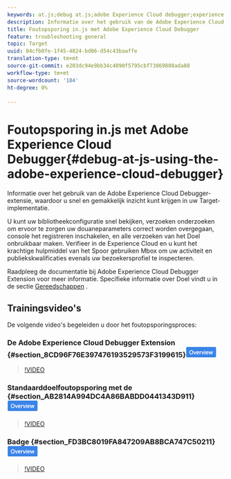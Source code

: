 ```yaml
---
keywords: at.js;debug at.js;adobe Experience Cloud debugger;experience cloud debugger;mbox trace;mbox highlight;debug;debugging
description: Informatie over het gebruik van de Adobe Experience Cloud Debugger-extensie, waardoor u snel en gemakkelijk inzicht kunt krijgen in uw Target-implementatie.
title: Foutopsporing in.js met Adobe Experience Cloud Debugger
feature: troubleshooting general
topic: Target
uuid: 04cfb0fe-1f45-4824-bd06-d54c43baaffe
translation-type: tm+mt
source-git-commit: e203dc94e9bb34c4090f5795cbf73869808ada88
workflow-type: tm+mt
source-wordcount: '184'
ht-degree: 0%

---
```



# Foutopsporing in.js met Adobe Experience Cloud Debugger{#debug-at-js-using-the-adobe-experience-cloud-debugger}

Informatie over het gebruik van de Adobe Experience Cloud Debugger-extensie, waardoor u snel en gemakkelijk inzicht kunt krijgen in uw Target-implementatie.

U kunt uw bibliotheekconfiguratie snel bekijken, verzoeken onderzoeken om ervoor te zorgen uw douaneparameters correct worden overgegaan, console het registreren inschakelen, en alle verzoeken van het Doel onbruikbaar maken. Verifieer in de Experience Cloud en u kunt het krachtige hulpmiddel van het Spoor gebruiken Mbox om uw activiteit en publiekskwalificaties evenals uw bezoekersprofiel te inspecteren.

Raadpleeg de documentatie bij [](https://docs.adobe.com/content/help/en/debugger/using/experience-cloud-debugger.html) Adobe Experience Cloud Debugger Extension voor meer informatie. Specifieke informatie over Doel vindt u in de sectie [Gereedschappen](https://docs.adobe.com/content/help/en/debugger/using/tools.html) .

## Trainingsvideo&#39;s

De volgende video&#39;s begeleiden u door het foutopsporingsproces:

### De Adobe Experience Cloud Debugger Extension {#section_8CD96F76E397476193529573F3199615}![Overview-badge toevoegen](/help/assets/overview.png)

>[!VIDEO](https://video.tv.adobe.com/v/23114/)

### Standaarddoelfoutopsporing met de {#section_AB2814A994DC4A86BABDD0441343D911} ![overzichtsbadge van Adobe Experience Cloud Debugger](/help/assets/overview.png)

>[!VIDEO](https://video.tv.adobe.com/v/23115/)

### Badge {#section_FD3BC8019FA847209AB8BCA747C50211} ![Overzicht van Mbox-overtrek](/help/assets/overview.png)

>[!VIDEO](https://video.tv.adobe.com/v/23113/)
